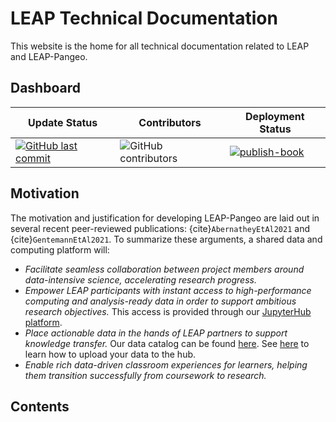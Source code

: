 # LEAP Technical Documentation

This website is the home for all technical documentation related to LEAP and LEAP-Pangeo.

## Dashboard

| Update Status                                                                                                                                  | Contributors                                                                                   | Deployment Status                                                                                                                                                                                                     |
| ---------------------------------------------------------------------------------------------------------------------------------------------- | ---------------------------------------------------------------------------------------------- | --------------------------------------------------------------------------------------------------------------------------------------------------------------------------------------------------------------------- |
| [![GitHub last commit](https://img.shields.io/github/last-commit/leap-stc/leap-stc.github.io)](https://github.com/leap-stc/leap-stc.github.io) | ![GitHub contributors](https://img.shields.io/github/contributors/leap-stc/leap-stc.github.io) | [![publish-book](https://github.com/leap-stc/leap-stc.github.io/actions/workflows/publish-book.yaml/badge.svg?style=flat-square)](https://github.com/leap-stc/leap-stc.github.io/actions/workflows/publish-book.yaml) |

## Motivation

The motivation and justification for developing LEAP-Pangeo are laid out in several recent peer-reviewed publications: {cite}`AbernatheyEtAl2021` and {cite}`GentemannEtAl2021`.
To summarize these arguments, a shared data and computing platform will:

- *Facilitate seamless collaboration between project members around data-intensive science, accelerating research progress.*
- *Empower LEAP participants with instant access to high-performance computing and analysis-ready data in order to support ambitious research objectives.* This access is provided through our [JupyterHub platform](leap-pangeo/jupyterhub.md).
- *Place actionable data in the hands of LEAP partners to support knowledge transfer.* Our data catalog can be found [here](https://leap-data-catalog.vercel.app/). See [here](guides/hub_guides.md) to learn how to upload your data to the hub.
- *Enable rich data-driven classroom experiences for learners, helping them transition successfully from coursework to research.*

## Contents

```{tableofcontents}
```
